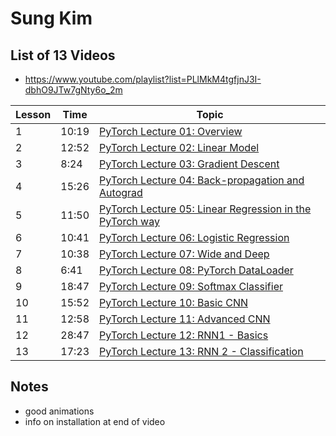 # Sung Kim

## List of 13 Videos
- https://www.youtube.com/playlist?list=PLlMkM4tgfjnJ3I-dbhO9JTw7gNty6o_2m

| Lesson  | Time | Topic | 
| --------|------|-------|
1 | 10:19 | [PyTorch Lecture 01: Overview](https://www.youtube.com/watch?v=SKq-pmkekTk)
2 | 12:52 | [PyTorch Lecture 02: Linear Model](https://www.youtube.com/watch?v=l-Fe9Ekxxj4)
3 | 8:24  | [PyTorch Lecture 03: Gradient Descent](https://www.youtube.com/watch?v=b4Vyma9wPHo&t=0s&list=PLlMkM4tgfjnJ3I-dbhO9JTw7gNty6o_2m&index=4)
4 | 15:26 | [PyTorch Lecture 04: Back-propagation and Autograd](https://www.youtube.com/watch?v=ma2KXWblllc&t=0s&list=PLlMkM4tgfjnJ3I-dbhO9JTw7gNty6o_2m&index=5)
5 | 11:50 | [PyTorch Lecture 05: Linear Regression in the PyTorch way](https://www.youtube.com/watch?v=113b7O3mabY&t=0s&list=PLlMkM4tgfjnJ3I-dbhO9JTw7gNty6o_2m&index=6)
6 | 10:41 | [PyTorch Lecture 06: Logistic Regression](https://www.youtube.com/watch?v=GAKTBQn7yKo&t=0s&list=PLlMkM4tgfjnJ3I-dbhO9JTw7gNty6o_2m&index=7)
7 | 10:38 | [PyTorch Lecture 07: Wide and Deep](https://www.youtube.com/watch?v=Mf8jna42p2M&t=0s&list=PLlMkM4tgfjnJ3I-dbhO9JTw7gNty6o_2m&index=8)
8 | 6:41  | [PyTorch Lecture 08: PyTorch DataLoader](https://www.youtube.com/watch?v=zN49HdDxHi8&t=0s&list=PLlMkM4tgfjnJ3I-dbhO9JTw7gNty6o_2m&index=9)
9 | 18:47 | [PyTorch Lecture 09: Softmax Classifier](https://www.youtube.com/watch?v=lvNdl7yg4Pg&t=0s&list=PLlMkM4tgfjnJ3I-dbhO9JTw7gNty6o_2m&index=10)
10 | 15:52 | [PyTorch Lecture 10: Basic CNN](https://www.youtube.com/watch?v=LgFNRIFxuUo&t=0s&list=PLlMkM4tgfjnJ3I-dbhO9JTw7gNty6o_2m&index=11)
11 | 12:58 | [PyTorch Lecture 11: Advanced CNN](https://www.youtube.com/watch?v=hqYfqNAQIjE&t=0s&list=PLlMkM4tgfjnJ3I-dbhO9JTw7gNty6o_2m&index=12)
12 | 28:47 | [PyTorch Lecture 12: RNN1 - Basics](https://www.youtube.com/watch?v=ogZi5oIo4fI&t=0s&list=PLlMkM4tgfjnJ3I-dbhO9JTw7gNty6o_2m&index=13)
13 | 17:23 | [PyTorch Lecture 13: RNN 2 - Classification](https://www.youtube.com/watch?v=1vGOQAel2yU&t=0s&list=PLlMkM4tgfjnJ3I-dbhO9JTw7gNty6o_2m&index=14)


## Notes
- good animations
- info on installation at end of video



